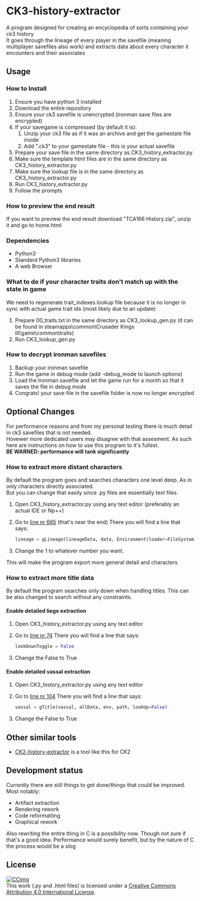 # CK3-history-extractor

A program designed for creating an encyclopedia of sorts containing your ck3 history  
It goes through the lineage of every player in the savefile (meaning multiplayer savefiles also work) and extracts data about every character it encounters and their associates

## Usage

### How to Install

1. Ensure you have python 3 installed
2. Download the entire repository
3. Ensure your ck3 savefile is unencrypted (ironman save files are encrypted)
4. If your savegame is compressed (by default it is):
    1. Unzip your ck3 file as if it was an archive and get the gamestate file inside
    2. Add ".ck3" to your gamestate file - this is your actual savefile
5. Prepare your save file in the same directory as CK3_history_extractor.py
6. Make sure the template html files are in the same directory as CK3_history_extractor.py
7. Make sure the lookup file is in the same directory as CK3_history_extractor.py
8. Run CK3_history_extractor.py
9. Follow the prompts

### How to preview the end result

If you want to preview the end result download "TCA166 History.zip", unzip it and go to home.html

### Dependencies

- Python3
- Standard Python3 libraries
- A web Browser

### What to do if your character traits don't match up with the state in game

We need to regenerate trait_indexes.lookup file because it is no longer in sync with actual game trait ids (most likely due to an update)

1. Prepare 00_traits.txt in the same directory as CK3_lookup_gen.py (it can be found in steamapps\common\Crusader Kings III\game\common\traits)
2. Run CK3_lookup_gen.py

### How to decrypt ironman savefiles

1. Backup your ironman savefile
2. Run the game in debug mode (add -debug_mode to launch options)
3. Load the Ironman savefile and let the game run for a month so that it saves the file in debug mode
4. Congrats! your save file in the savefile folder is now no longer encrypted

## Optional Changes

For performance reasons and from my personal testing there is much detail in ck3 savefiles that is not needed.  
Hovewer more dedicated users may disagree with that assesment. As such here are instructions on how to use this program to it's fullest.  
**BE WARNED: performance will tank significantly**

### How to extract more distant characters

By default the program goes and searches characters one level deep. As in only characters directly associated.  
But you can change that easily since .py files are essentially text files.

1. Open CK3_history_extractor.py using any text editor (preferably an actual IDE or Np++)
2. Go to [line nr 665](./CK3_history_extractor.py#L665) (that's near the end) There you will find a line that says:

    ```Python
    lineage = gLineage(lineageData, data, Environment(loader=FileSystemLoader('')), limit=1)
    ```

3. Change the 1 to whatever number you want.

This will make the program export more general detail and characters

### How to extract more title data

By default the program searches only down when handling titles. This can be also changed to search without any constraints.

#### Enable detailed liege extraction

1. Open CK3_history_extractor.py using any text editor
2. Go to [line nr 74](./CK3_history_extractor.py#L74) There you will find a line that says:

    ```Python
    lookDownToggle = False
    ```

3. Change the False to True

#### Enable detailed vassal extraction

1. Open CK3_history_extractor.py using any text editor
2. Go to [line nr 104](./CK3_history_extractor.py#L104) There you will find a line that says:

    ```Python
    vassal = gTitle(vassal, allData, env, path, lookUp=False)
    ```

3. Change the False to True

## Other similar tools

- [CK2-history-extractor](https://github.com/TCA166/CK2-history-extractor) is a tool like this for CK2

## Development status

Currently there are still things to get done/things that could be improved. Most notably:

- Artifact extraction
- Rendering rework
- Code reformatting
- Graphical rework

Also rewriting the entire thing in C is a possibility now. Though not sure if that's a good idea. Performance would surely benefit, but by the nature of C the process would be a slog

## License

[![CCimg](https://i.creativecommons.org/l/by/4.0/88x31.png)](http://creativecommons.org/licenses/by/4.0/)  
This work (.py and .html files) is licensed under a [Creative Commons Attribution 4.0 International License](http://creativecommons.org/licenses/by/4.0/).  
